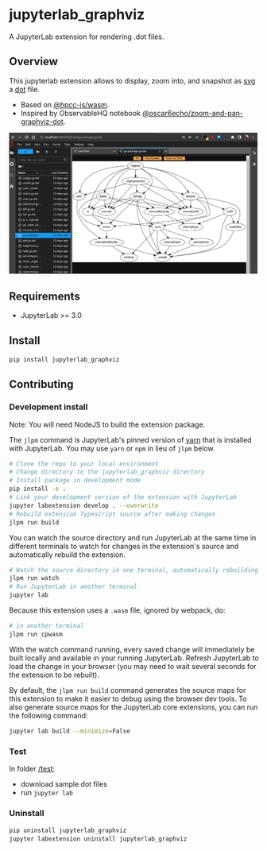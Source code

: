 # jupyterlab_graphviz

A JupyterLab extension for rendering .dot files.

## Overview

This jupyterlab extension allows to display, zoom into, and snapshot as [svg](https://en.wikipedia.org/wiki/Scalable_Vector_Graphics) a [dot](<https://en.wikipedia.org/wiki/DOT_(graph_description_language)>) file.

- Based on [@hpcc-js/wasm](https://github.com/hpcc-systems/hpcc-js-wasm).
- Inspired by ObservableHQ notebook [@oscar6echo/zoom-and-pan-graphviz-dot](https://observablehq.com/@oscar6echo/zoom-and-pan-graphviz-dot).

<img src="./img/screenshot-jupyterlab_graphviz.png" width=500px>

## Requirements

- JupyterLab >= 3.0

## Install

```bash
pip install jupyterlab_graphviz
```

## Contributing

### Development install

Note: You will need NodeJS to build the extension package.

The `jlpm` command is JupyterLab's pinned version of
[yarn](https://yarnpkg.com/) that is installed with JupyterLab. You may use
`yarn` or `npm` in lieu of `jlpm` below.

```bash
# Clone the repo to your local environment
# Change directory to the jupyterlab_graphviz directory
# Install package in development mode
pip install -e .
# Link your development version of the extension with JupyterLab
jupyter labextension develop . --overwrite
# Rebuild extension Typescript source after making changes
jlpm run build
```

You can watch the source directory and run JupyterLab at the same time in different terminals to watch for changes in the extension's source and automatically rebuild the extension.

```bash
# Watch the source directory in one terminal, automatically rebuilding when needed
jlpm run watch
# Run JupyterLab in another terminal
jupyter lab
```

Because this extension uses a `.wasm` file, ignored by webpack, do:

```bash
# in another terminal
jlpm run cpwasm
```

With the watch command running, every saved change will immediately be built locally and available in your running JupyterLab. Refresh JupyterLab to load the change in your browser (you may need to wait several seconds for the extension to be rebuilt).

By default, the `jlpm run build` command generates the source maps for this extension to make it easier to debug using the browser dev tools. To also generate source maps for the JupyterLab core extensions, you can run the following command:

```bash
jupyter lab build --minimize=False
```

### Test

In folder [/test](./test):

- download sample dot files
- run `jupyter lab`

### Uninstall

```bash
pip uninstall jupyterlab_graphviz
jupyter labextension uninstall jupyterlab_graphviz
```
